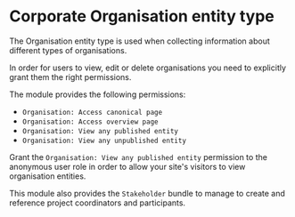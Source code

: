 # Corporate Organisation entity type

The Organisation entity type is used when collecting information about different types of organisations.

In order for users to view, edit or delete organisations you need to explicitly grant them the right permissions.

The module provides the following permissions:

- `Organisation: Access canonical page`
- `Organisation: Access overview page`
- `Organisation: View any published entity`
- `Organisation: View any unpublished entity`

Grant the `Organisation: View any published entity` permission to the anonymous user role in order to allow your
site's visitors to view organisation entities.

This module also provides the `Stakeholder` bundle to manage to create and reference project coordinators and participants.
